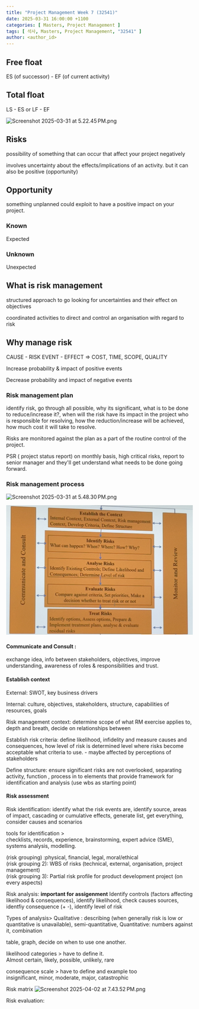 ```yaml
---
title: "Project Management Week 7 (32541)"
date: 2025-03-31 16:00:00 +1100
categories: [ Masters, Project Management ]
tags: [ 석사, Masters, Project Management, "32541" ]
author: <author_id>   
---
```



## Free float

ES (of successor) - EF (of current activity)

## Total float

LS - ES or LF - EF

![Screenshot 2025-03-31 at 5.22.45 PM.png](../assets/img/screenshots/32541/wk7/Screenshot%202025-03-31%20at%205.22.45%E2%80%AFPM.png)

## Risks
possibility of something that can occur that affect your project negatively

involves uncertainty about the effects/implications of an activity. but it can also be positive (opportunity)

## Opportunity
something unplanned could exploit to have a positive impact on your project.

### Known
Expected 

### Unknown
Unexpected

## What is risk management

structured approach to go looking for uncertainties and their effect on objectives

coordinated activities to direct and control an organisation with regard to risk

## Why manage risk

CAUSE - RISK EVENT - EFFECT
=> COST, TIME, SCOPE, QUALITY

Increase probability & impact of positive events

Decrease probability and impact of negative events

### Risk management plan

identify risk,
go through all possible, 
why its significant, what is to be done to reduce/increase it?,
when will the risk have its impact in the project
who is responsible for resolving, how the reduction/increase will be achieved, how much cost it will take to resolve.

Risks are monitored against the plan as a part of the routine control of the project.

PSR ( project status report) on monthly basis, high critical risks, report to senior manager and they'll get understand what needs to be done going forward.

### Risk management process

![Screenshot 2025-03-31 at 5.48.30 PM.png](../assets/img/screenshots/32541/wk7/Screenshot%202025-03-31%20at%205.48.30%E2%80%AFPM.png)

![KakaoTalk_Photo_2025-04-02-19-23-03.jpeg](../assets/img/screenshots/32541/wk7/KakaoTalk_Photo_2025-04-02-19-23-03.jpeg)

#### Communicate and Consult : 

exchange idea, info between stakeholders,
objectives, improve understanding, awareness of roles & responsibilities and trust. 

#### Establish context 

External:
SWOT, key business drivers

Internal:
culture, objectives, stakeholders, structure, capabilities of resources, goals

Risk management context:
determine scope of what RM exercise applies to, depth and breath, decide
on relationships between

Establish risk criteria:
define likelihood, infidelity and measure causes and consequences,
how level of risk is determined
level where risks become acceptable 
what criteria to use. - maybe affected by perceptions of stakeholders

Define structure: 
ensure significant risks are not overlooked, separating activity, function , process in to elements that provide framework for identification and analysis (use wbs as starting point)

#### Risk assessment 

Risk identification:
identify what the risk events are, identify source, areas of impact, cascading or cumulative effects, generate list, get everything, consider causes and scenarios

tools for identification >  
checklists, records, experience, brainstorming, expert advice (SME), systems analysis, modelling.

(risk grouping) :physical, financial, legal, moral/ethical <br/>
(risk grouping 2): WBS of risks (technical, external, organisation, project management) <br/>
(risk grouping 3): Partial risk profile for product development project (on every aspects)

Risk analysis: **important for assigenment**
Identify controls (factors affecting likelihood & consequences),
identify likelihood, check causes sources, identfiy consequence (+ -), identify level of risk

Types of analysis>
Qualitative : describing (when generally risk is low or quantitative is unavailable),
semi-quantitative,
Quantitative: numbers against it,
combination

table, graph, decide on when to use one another.

likelihood categories > have to define it. <br/>
Almost certain, likely, possible, unlikely, rare 

consequence scale > have to define and example too <br/>
insignificant, minor, moderate, major, catastrophic

Risk matrix 
![Screenshot 2025-04-02 at 7.43.52 PM.png](../assets/img/screenshots/32541/wk7/Screenshot%202025-04-02%20at%207.43.52%E2%80%AFPM.png)

Risk evaluation: 
